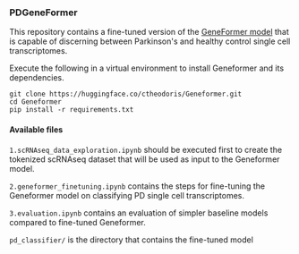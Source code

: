 ### PDGeneFormer
This repository contains a fine-tuned version of the [GeneFormer model](https://huggingface.co/ctheodoris/Geneformer/tree/main) that is capable of discerning between Parkinson's and healthy control single cell transcriptomes.

Execute the following in a virtual environment to install Geneformer and its dependencies.
```
git clone https://huggingface.co/ctheodoris/Geneformer.git
cd Geneformer
pip install -r requirements.txt
```

#### Available files
``` 1.scRNAseq_data_exploration.ipynb ``` should be executed first to create the tokenized scRNAseq dataset that will be used as input to the Geneformer model.

``` 2.geneformer_finetuning.ipynb ``` contains the steps for fine-tuning the Geneformer model on classifying PD single cell transcriptomes.

``` 3.evaluation.ipynb ``` contains an evaluation of simpler baseline models compared to fine-tuned Geneformer.

``` pd_classifier/ ``` is the directory that contains the fine-tuned model